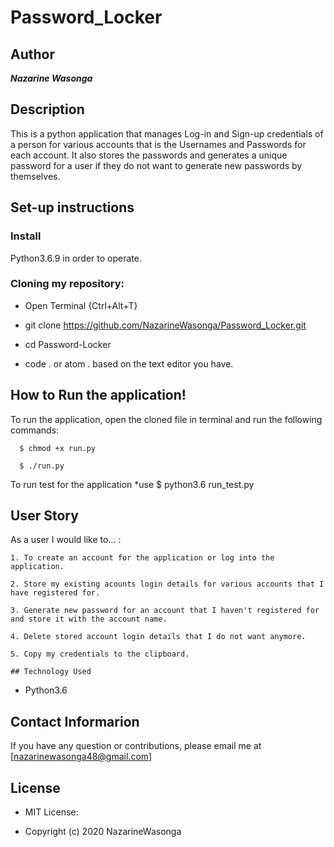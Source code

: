 # Password_Locker

## Author
***Nazarine Wasonga***

## Description
This is a python application that manages Log-in and Sign-up credentials of a person for various accounts that is the Usernames and Passwords for each account. It also stores the passwords and generates a unique password for a user if they do not want to generate new passwords by themselves.

## Set-up instructions
### Install 
Python3.6.9 in order to operate.

### Cloning my repository:
* Open Terminal {Ctrl+Alt+T}

* git clone https://github.com/NazarineWasonga/Password_Locker.git

* cd Password-Locker

* code . or atom . based on the text editor you have.

## How to Run the application!
To run the application, open the cloned file in terminal and run the following commands:

      $ chmod +x run.py
  
      $ ./run.py
  
To run test for the application *use $ python3.6 run_test.py

## User Story
As a user I would like to... :

    1. To create an account for the application or log into the application.

    2. Store my existing acounts login details for various accounts that I have registered for.

    3. Generate new password for an account that I haven't registered for and store it with the account name.

    4. Delete stored account login details that I do not want anymore.

    5. Copy my credentials to the clipboard.

    ## Technology Used
* Python3.6

## Contact Informarion
If you have any question or contributions, please email me at [nazarinewasonga48@gmail.com]

## License
* MIT License:

* Copyright (c) 2020 NazarineWasonga


